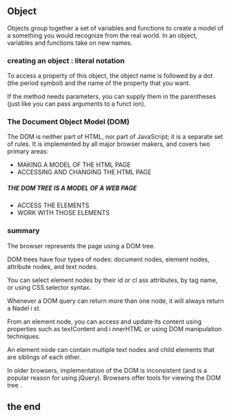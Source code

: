 ## Object 

Objects group together a set of variables and functions to create a model
of a something you would recognize from the real world. In an object,
variables and functions take on new names.

### creating an object : literal notation

To access a property of this
object, the object name is
followed by a dot (the period
symbol) and the name of the
property that you want.

If the method needs parameters,
you can supply them in the
parentheses (just like you can
pass arguments to a funct ion).

### The Document Object Model (DOM)

The DOM is neither part of HTML, nor part of JavaScript; it is a separate set of rules.
It is implemented by all major browser makers, and covers two primary areas:

- MAKING A MODEL OF THE HTML PAGE 
- ACCESSING AND CHANGING THE HTML PAGE

##### THE DOM TREE IS A MODEL OF A WEB PAGE

- ACCESS THE ELEMENTS
- WORK WITH THOSE ELEMENTS

### summary

The browser represents the page using a DOM tree.

DOM trees have four types of nodes: document nodes,
element nodes, attribute nodes, and text nodes.

You can select element nodes by their id or cl ass
attributes, by tag name, or using CSS selector syntax.

Whenever a DOM query can return more than one
node, it will always return a Nadel i st.

From an element node, you can access and update its
content using properties such as textContent and
i nnerHTML or using DOM manipulation techniques.

An element node can contain multiple text nodes and
child elements that are siblings of each other.

In older browsers, implementation of the DOM is
inconsistent (and is a popular reason for using jQuery).
Browsers offer tools for viewing the DOM tree .


## the end 